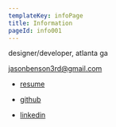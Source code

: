 ```yaml
---
templateKey: infoPage
title: Information
pageId: info001
---
```

designer/developer, atlanta ga

jasonbenson3rd@gmail.com

- <a href="src/assets/files/benson-resume-2019.pdf" target="_blank" rel="noopener noreferrer">resume</a>

- <a href="https://github.com/jasonpbenson" target="_blank" rel="noopener noreferrer">github</a>

- <a href="https://www.linkedin.com/in/jason-paul-benson/" target="_blank" rel="noopener noreferrer">linkedin</a>

